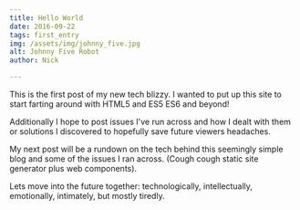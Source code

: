 ```yaml
---
title: Hello World
date: 2016-09-22
tags: first_entry
img: /assets/img/johnny_five.jpg
alt: Johnny Five Robot
author: Nick

---
```


This is the first post of my new tech blizzy.   I wanted to put up this site to start farting around with HTML5 and ES5 ES6 and beyond!

Additionally I hope  to  post issues I've run across and  how I dealt with them or solutions I discovered to hopefully save future viewers headaches.  

My next post will be a rundown on the tech behind this seemingly simple blog and some of the issues I ran across.  (Cough cough static site generator plus web components).


Lets move into the future together: technologically, intellectually, emotionally, intimately, but mostly tiredly.